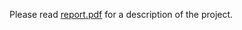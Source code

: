 Please read [report.pdf](https://github.com/nasalomons/MyRotobrush/blob/master/report.pdf) for a description of the project.

